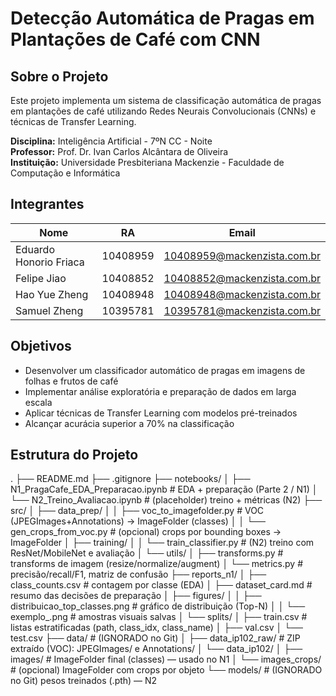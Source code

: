 # Detecção Automática de Pragas em Plantações de Café com CNN

## Sobre o Projeto

Este projeto implementa um sistema de classificação automática de pragas em plantações de café utilizando Redes Neurais Convolucionais (CNNs) e técnicas de Transfer Learning.

**Disciplina:** Inteligência Artificial - 7ºN CC - Noite  
**Professor:** Prof. Dr. Ivan Carlos Alcântara de Oliveira  
**Instituição:** Universidade Presbiteriana Mackenzie - Faculdade de Computação e Informática

## Integrantes

| Nome | RA | Email |
|------|----|-------|
| Eduardo Honorio Friaca | 10408959 | 10408959@mackenzista.com.br|
| Felipe Jiao | 10408852 | 10408852@mackenzista.com.br |
| Hao Yue Zheng | 10408948 | 10408948@mackenzista.com.br |
| Samuel Zheng | 10395781 | 10395781@mackenzista.com.br |

## Objetivos

- Desenvolver um classificador automático de pragas em imagens de folhas e frutos de café
- Implementar análise exploratória e preparação de dados em larga escala
- Aplicar técnicas de Transfer Learning com modelos pré-treinados
- Alcançar acurácia superior a 70% na classificação

## Estrutura do Projeto
.
├── README.md
├── .gitignore
├── notebooks/
│   ├── N1_PragaCafe_EDA_Preparacao.ipynb     # EDA + preparação (Parte 2 / N1)
│   └── N2_Treino_Avaliacao.ipynb             # (placeholder) treino + métricas (N2)
├── src/
│   ├── data_prep/
│   │   ├── voc_to_imagefolder.py             # VOC (JPEGImages+Annotations) → ImageFolder (classes)
│   │   └── gen_crops_from_voc.py             # (opcional) crops por bounding boxes → ImageFolder
│   ├── training/
│   │   └── train_classifier.py               # (N2) treino com ResNet/MobileNet e avaliação
│   └── utils/
│       ├── transforms.py                     # transforms de imagem (resize/normalize/augment)
│       └── metrics.py                        # precisão/recall/F1, matriz de confusão
├── reports_n1/
│   ├── class_counts.csv                      # contagem por classe (EDA)
│   ├── dataset_card.md                       # resumo das decisões de preparação
│   ├── figures/
│   │   ├── distribuicao_top_classes.png      # gráfico de distribuição (Top-N)
│   │   └── exemplo_<classe>.png              # amostras visuais salvas
│   └── splits/
│       ├── train.csv                         # listas estratificadas (path, class_idx, class_name)
│       ├── val.csv
│       └── test.csv
├── data/                                     # (IGNORADO no Git)
│   ├── data_ip102_raw/                       # ZIP extraído (VOC): JPEGImages/ e Annotations/
│   └── data_ip102/
│       ├── images/                           # ImageFolder final (classes) — usado no N1
│       └── images_crops/                     # (opcional) ImageFolder com crops por objeto
└── models/                                   # (IGNORADO no Git) pesos treinados (.pth) — N2

